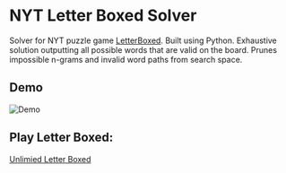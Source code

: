 # NYT Letter Boxed Solver
Solver for NYT puzzle game [LetterBoxed](https://www.nytimes.com/puzzles/letter-boxed). 
Built using Python. Exhaustive solution outputting all possible words that are valid on the board.
Prunes impossible n-grams and invalid word paths from search space.

## Demo

![Demo](https://media1.giphy.com/media/v1.Y2lkPTc5MGI3NjExMGx4bWozMnpxZmUzZzZuMW5tbjltNWFnOG43YmswYnZnd24xNzZlaiZlcD12MV9pbnRlcm5hbF9naWZfYnlfaWQmY3Q9Zw/Y3xNwnbOou22kuhrGq/giphy.gif)

## Play Letter Boxed:

[Unlimied Letter Boxed](https://wordgames.gg/letter-boxed-unlimited)
